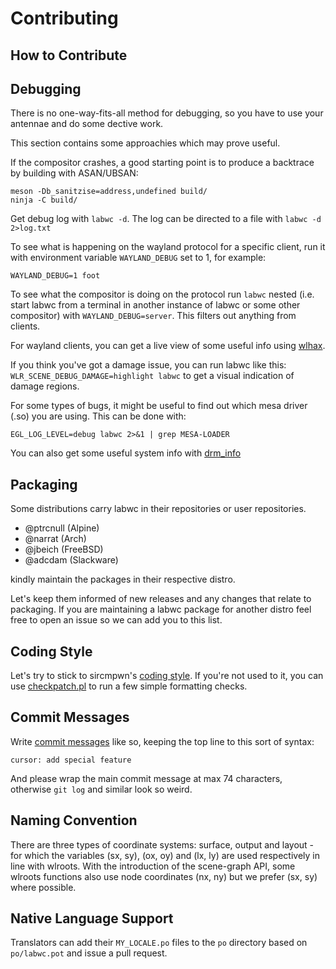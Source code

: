 # Contributing

## How to Contribute

## Debugging

There is no one-way-fits-all method for debugging, so you have to use your antennae and do some dective work.

This section contains some approachies which may prove useful.

If the compositor crashes, a good starting point is to produce a backtrace by building with ASAN/UBSAN:

```
meson -Db_sanitzise=address,undefined build/
ninja -C build/
```

Get debug log with `labwc -d`. The log can be directed to a file with `labwc -d 2>log.txt`

To see what is happening on the wayland protocol for a specific client, run it with environment variable `WAYLAND_DEBUG` set to 1, for example:

```
WAYLAND_DEBUG=1 foot
```

To see what the compositor is doing on the protocol run `labwc` nested (i.e. start labwc from a terminal in another instance of labwc or some other compositor) with `WAYLAND_DEBUG=server`. This filters out anything from clients.

For wayland clients, you can get a live view of some useful info using [wlhax](https://git.sr.ht/~kennylevinsen/wlhax).

If you think you've got a damage issue, you can run labwc like this: `WLR_SCENE_DEBUG_DAMAGE=highlight labwc` to get a visual indication of damage regions.

For some types of bugs, it might be useful to find out which mesa driver (.so) you are using. This can be done with:

```
EGL_LOG_LEVEL=debug labwc 2>&1 | grep MESA-LOADER
```

You can also get some useful system info with [drm_info](https://github.com/ascent12/drm_info)

## Packaging

Some distributions carry labwc in their repositories or user repositories.

- @ptrcnull (Alpine)
- @narrat (Arch)
- @jbeich (FreeBSD)
- @adcdam (Slackware)

kindly maintain the packages in their respective distro.

Let's keep them informed of new releases and any changes that relate to packaging.
If you are maintaining a labwc package for another distro feel free to open an issue so we can add you to this list.

## Coding Style

Let's try to stick to sircmpwn's [coding style]. If you're not used to it, you
can use [checkpatch.pl] to run a few simple formatting checks.

## Commit Messages

Write [commit messages] like so, keeping the top line to this sort of syntax:

```
cursor: add special feature
```

And please wrap the main commit message at max 74 characters, otherwise `git log` and similar look so weird.

## Naming Convention

There are three types of coordinate systems: surface, output and layout - for
which the variables (sx, sy), (ox, oy) and (lx, ly) are used respectively in
line with wlroots.
With the introduction of the scene-graph API, some wlroots functions also use
node coordinates (nx, ny) but we prefer (sx, sy) where possible.

## Native Language Support

Translators can add their `MY_LOCALE.po` files to the `po` directory
based on `po/labwc.pot` and issue a pull request.


[coding style]: https://git.sr.ht/~sircmpwn/cstyle
[commit messages]: https://gitlab.freedesktop.org/wlroots/wlroots/-/blob/master/CONTRIBUTING.md#commit-messages 
[checkpatch.pl]: https://github.com/johanmalm/checkpatch.pl
